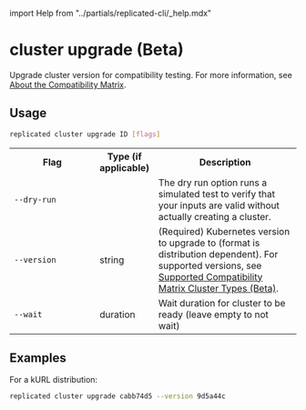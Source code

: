 import Help from "../partials/replicated-cli/_help.mdx"


# cluster upgrade (Beta)

Upgrade cluster version for compatibility testing. For more information, see [About the Compatibility Matrix](/vendor/testing-about).

## Usage
```bash
replicated cluster upgrade ID [flags]
```

<table>
  <tr>
    <th width="30%">Flag</th>
    <th width="20%">Type (if applicable)</th>
    <th width="50%">Description</th>
  </tr>
  <Help/>
  <tr>
    <td><code>--dry-run</code></td>
    <td></td>
    <td>The dry run option runs a simulated test to verify that your inputs are valid without actually creating a cluster.</td>
  </tr>
  <tr>
    <td><code>--version</code></td>
    <td>string</td>
    <td>(Required) Kubernetes version to upgrade to (format is distribution dependent). For supported versions, see <a href="/vendor/testing-supported-clusters">Supported Compatibility Matrix Cluster Types (Beta)</a>.</td>
  </tr>
  <tr>
    <td><code>--wait</code></td>
    <td>duration</td>
    <td>Wait duration for cluster to be ready (leave empty to not wait)</td>
  </tr>
</table>

## Examples

For a kURL distribution:

```bash
replicated cluster upgrade cabb74d5 --version 9d5a44c
```
